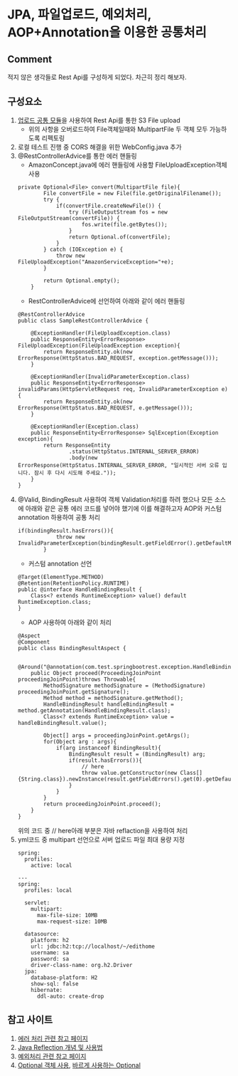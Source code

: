 # JPA, 파일업로드, 예외처리, AOP+Annotation을 이용한 공통처리

## Comment
적지 않은 생각들로 Rest Api를 구성하게 되었다. 차근히 정리 해보자.

## 구성요소
1. [업로드 공통 모듈](https://github.com/lhy880518/common-image-upload-module)을 사용하여 Rest Api를 통한 S3 File upload
    * 위의 사항을 오버로드하여 File객체일때와 MultipartFile 두 객체 모두 가능하도록 리펙토링
2. 로컬 테스트 진행 중 CORS 해결을 위한 WebConfig.java 추가
3. @RestControllerAdvice를 통한 에러 핸들링
    * AmazonConcept.java에 에러 핸들링에 사용할 FileUploadException객체 사용
    ```
    private Optional<File> convert(MultipartFile file){
            File convertFile = new File(file.getOriginalFilename());
            try {
                if(convertFile.createNewFile()) {
                    try (FileOutputStream fos = new FileOutputStream(convertFile)) {
                        fos.write(file.getBytes());
                    }
                    return Optional.of(convertFile);
                }
            } catch (IOException e) {
                throw new FileUploadException("AmazonServiceException="+e);
            }
    
            return Optional.empty();
        }
    ```
    * RestControllerAdvice에 선언하여 아래와 같이 에러 핸들링
    ```
    @RestControllerAdvice
    public class SampleRestControllerAdvice {
    
        @ExceptionHandler(FileUploadException.class)
        public ResponseEntity<ErrorResponse> FileUploadException(FileUploadException exception){
            return ResponseEntity.ok(new ErrorResponse(HttpStatus.BAD_REQUEST, exception.getMessage()));
        }
    
        @ExceptionHandler(InvalidParameterException.class)
        public ResponseEntity<ErrorResponse> invalidParams(HttpServletRequest req, InvalidParameterException e) {
            return ResponseEntity.ok(new ErrorResponse(HttpStatus.BAD_REQUEST, e.getMessage()));
        }
    
        @ExceptionHandler(Exception.class)
        public ResponseEntity<ErrorResponse> SqlException(Exception exception){
            return ResponseEntity
                    .status(HttpStatus.INTERNAL_SERVER_ERROR)
                    .body(new ErrorResponse(HttpStatus.INTERNAL_SERVER_ERROR, "일시적인 서버 오류 입니다. 잠시 후 다시 시도해 주세요."));
        }
    }
    ```
4. @Valid, BindingResult 사용하여 객체 Validation처리를 하려 했으나 모든 소스에 아래와 같은 공통 에러 코드를 넣어야 했기에 이를 해결하고자 AOP와 커스텀 annotation 하용하여 공통 처리 
    ```
    if(bindingResult.hasErrors()){
                throw new InvalidParameterException(bindingResult.getFieldError().getDefaultMessage());
            }
    ```
    * 커스텀 annotation 선언  
    ```
    @Target(ElementType.METHOD)
    @Retention(RetentionPolicy.RUNTIME)
    public @interface HandleBindingResult {
        Class<? extends RuntimeException> value() default RuntimeException.class;
    }
    ```
    * AOP 사용하여 아래와 같이 처리
    ```
    @Aspect
    @Component
    public class BindingResultAspect {
    
        @Around("@annotation(com.test.springbootrest.exception.HandleBindingResult)")
        public Object proceed(ProceedingJoinPoint proceedingJoinPoint)throws Throwable{
            MethodSignature methodSignature = (MethodSignature) proceedingJoinPoint.getSignature();
            Method method = methodSignature.getMethod();
            HandleBindingResult handleBindingResult = method.getAnnotation(HandleBindingResult.class);
            Class<? extends RuntimeException> value = handleBindingResult.value();
    
            Object[] args = proceedingJoinPoint.getArgs();
            for(Object arg : args){
                if(arg instanceof BindingResult){
                    BindingResult result = (BindingResult) arg;
                    if(result.hasErrors()){
                        // here
                        throw value.getConstructor(new Class[]{String.class}).newInstance(result.getFieldErrors().get(0).getDefaultMessage());
                    }
                }
            }
            return proceedingJoinPoint.proceed();
        }
    }
    ```
    위의 코드 중 // here아래 부분은 자바 reflaction을 사용하여 처리 
5. yml코드 중 multipart 선언으로 서버 업로드 파일 최대 용량 지정
    ```
    spring:
      profiles:
        active: local
    
    ---
    spring:
      profiles: local
    
      servlet:
        multipart:
          max-file-size: 10MB
          max-request-size: 10MB
    
      datasource:
        platform: h2
        url: jdbc:h2:tcp://localhost/~/edithome
        username: sa
        password: sa
        driver-class-name: org.h2.Driver
      jpa:
        database-platform: H2
        show-sql: false
        hibernate:
          ddl-auto: create-drop
    ```

## 참고 사이트
1. [에러 처리 관련 참고 페이지](https://velog.io/@ssseungzz7/Java-Exception-handling)
2. [Java Reflection 개념 및 사용법](https://gyrfalcon.tistory.com/entry/Java-Reflection)
3. [예외처리 관련 참고 페이지](https://jeong-pro.tistory.com/195)
4. [Optional 객체 사용](http://tcpschool.com/java/java_stream_optional), [바르게 사용하는 Optional](http://homoefficio.github.io/2019/10/03/Java-Optional-%EB%B0%94%EB%A5%B4%EA%B2%8C-%EC%93%B0%EA%B8%B0/)

